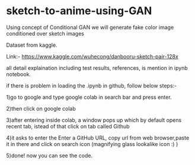 # sketch-to-anime-using-GAN
Using concept of Conditional GAN we will generate fake color image conditioned over sketch images

Dataset from kaggle.

Link:- https://www.kaggle.com/wuhecong/danbooru-sketch-pair-128x

all detail explaination including test results, references, is mention in ipynb notebook.

if there is problem in loading the .ipynb in github, follow below steps:-

1)go to google and type google colab in search bar and press enter.

2)then click on google colab

3)after entering inside colab, a window pops up which by default opens recent tab, istead of that click on tab called Github

4)it asks to enter the Enter a GitHub URL, copy url from web browser,paste it in there and click on search icon (magnifying glass lookalike icon :) )

5)done! now you can see the code.
